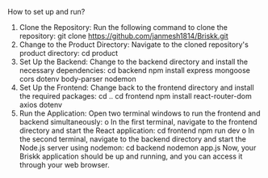 How to set up and run?
1.	Clone the Repository: Run the following command to clone the repository:
   git clone https://github.com/janmesh1814/Briskk.git
2.	Change to the Product Directory: Navigate to the cloned repository's product directory:
   cd product
3.	Set Up the Backend: Change to the backend directory and install the necessary dependencies:
   cd backend
   npm install express mongoose cors dotenv body-parser nodemon
4.	Set Up the Frontend: Change back to the frontend directory and install the required packages:
   cd ..
   cd frontend
   npm install react-router-dom axios dotenv
5.	Run the Application: Open two terminal windows to run the frontend and backend simultaneously:
o	In the first terminal, navigate to the frontend directory and start the React application:
   cd frontend
   npm run dev
o	In the second terminal, navigate to the backend directory and start the Node.js server using nodemon:
   cd backend
   nodemon app.js
Now, your Briskk application should be up and running, and you can access it through your web browser.

